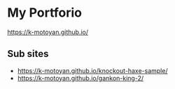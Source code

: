 # My Portforio

https://k-motoyan.github.io/

## Sub sites

* https://k-motoyan.github.io/knockout-haxe-sample/
* https://k-motoyan.github.io/gankon-king-2/
